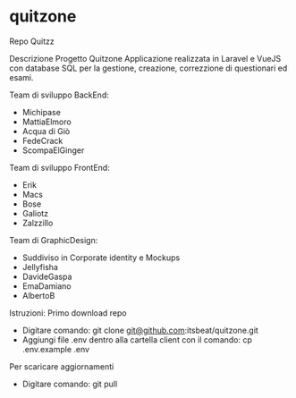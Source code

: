 # quitzone
Repo Quitzz

Descrizione Progetto Quitzone
Applicazione realizzata in Laravel e VueJS con database SQL per la gestione, creazione, correzzione di questionari ed esami.

Team di sviluppo BackEnd:
- Michipase
- MattiaElmoro
- Acqua di Giò
- FedeCrack
- ScompaElGinger

Team di sviluppo FrontEnd:
- Erik
- Macs
- Bose
- Galiotz
- Zalzzillo

Team di GraphicDesign:
- Suddiviso in Corporate identity e Mockups
- Jellyfisha
- DavideGaspa
- EmaDamiano
- AlbertoB

Istruzioni:
Primo download repo
- Digitare comando: git clone git@github.com:itsbeat/quitzone.git
- Aggiungi file .env dentro alla cartella client con il comando:       cp .env.example .env

Per scaricare aggiornamenti
- Digitare comando: git pull

